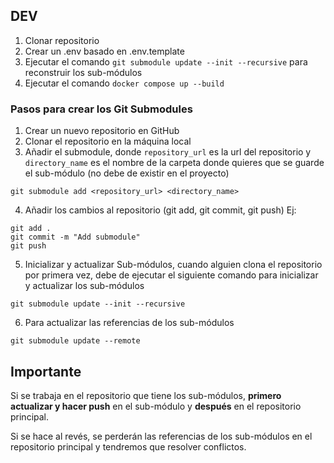## DEV

1. Clonar repositorio
2. Crear un .env basado en .env.template
3. Ejecutar el comando `git submodule update --init --recursive` para reconstruir los sub-módulos
4. Ejecutar el comando `docker compose up --build`

### Pasos para crear los Git Submodules

1. Crear un nuevo repositorio en GitHub
2. Clonar el repositorio en la máquina local
3. Añadir el submodule, donde `repository_url` es la url del repositorio y
   `directory_name` es el nombre de la carpeta donde quieres que se guarde el
   sub-módulo (no debe de existir en el proyecto)

```
git submodule add <repository_url> <directory_name>
```

4. Añadir los cambios al repositorio (git add, git commit, git push) Ej:

```
git add .
git commit -m "Add submodule"
git push
```

5. Inicializar y actualizar Sub-módulos, cuando alguien clona el repositorio por
   primera vez, debe de ejecutar el siguiente comando para inicializar y
   actualizar los sub-módulos

```
git submodule update --init --recursive
```

6. Para actualizar las referencias de los sub-módulos

```
git submodule update --remote
```

## Importante

Si se trabaja en el repositorio que tiene los sub-módulos, **primero actualizar
y hacer push** en el sub-módulo y **después** en el repositorio principal.

Si se hace al revés, se perderán las referencias de los sub-módulos en el
repositorio principal y tendremos que resolver conflictos.
